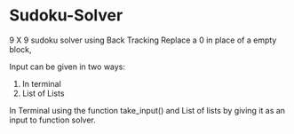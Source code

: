 # Sudoku-Solver
9 X 9 sudoku solver using Back Tracking
Replace a 0 in place of a empty block,

Input can be given in two ways:
1. In terminal
2. List of Lists

In Terminal using the function take_input() and List of lists by giving it as an input to function solver.
